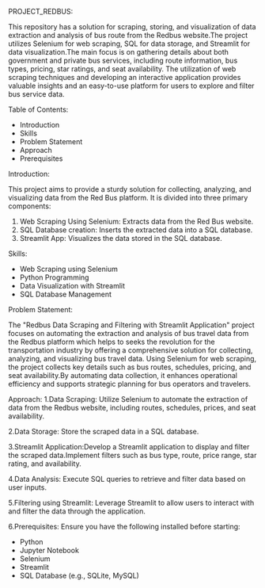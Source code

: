 PROJECT_REDBUS:

This repository has a solution for scraping, storing, and visualization of data extraction and analysis of bus route from the Redbus website.The project utilizes Selenium for web scraping, SQL for data storage, and Streamlit for data visualization.The main focus is on gathering details about both government and private bus services, including route information, bus types, pricing, star ratings, and seat availability. The utilization of web scraping techniques and developing an interactive application provides valuable insights and an easy-to-use platform for users to explore and filter bus service data.

Table of Contents:

- Introduction
- Skills
- Problem Statement
- Approach
- Prerequisites

Introduction:

This project aims to provide a sturdy solution for collecting, analyzing, and visualizing data from the Red Bus platform. It is divided into three primary components:
 1. Web Scraping Using Selenium: Extracts data from the Red Bus website.
 2. SQL Database creation: Inserts the extracted data into a SQL database.
 3. Streamlit App: Visualizes the data stored in the SQL database.

Skills:

- Web Scraping using Selenium
- Python Programming
- Data Visualization with Streamlit
- SQL Database Management

Problem Statement:

The "Redbus Data Scraping and Filtering with Streamlit Application" project focuses on automating the extraction and analysis of bus travel data from the Redbus platform which helps to seeks the revolution for the transportation industry by offering a comprehensive solution for collecting, analyzing, and visualizing bus travel data. Using Selenium for web scraping, the project collects key details such as bus routes, schedules, pricing, and seat availability.By automating data collection, it enhances operational efficiency and supports strategic planning for bus operators and travelers.

Approach:
1.Data Scraping: Utilize Selenium to automate the extraction of data from the Redbus website, including routes, schedules, prices, and seat availability.

2.Data Storage: Store the scraped data in a SQL database.

3.Streamlit Application:Develop a Streamlit application to display and filter the scraped data.Implement filters such as bus type, route, price range, star rating, and availability.

4.Data Analysis: Execute SQL queries to retrieve and filter data based on user inputs.

5.Filtering using Streamlit: Leverage Streamlit to allow users to interact with and filter the data through the application.

6.Prerequisites:
Ensure you have the following installed before starting:
- Python
- Jupyter Notebook
- Selenium
- Streamlit
- SQL Database (e.g., SQLite, MySQL)

